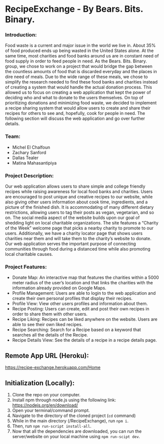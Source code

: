 # RecipeExchange - By Bears. Bits. Binary.
### Introduction:
Food waste is a current and major issue in the world we live in. About 35% of food produced ends up being wasted in the United States alone. At the same time, most charities and food banks around us are in constant need of food supply in order to feed people in need.
As the Bears. Bits. Binary. group, we chose to work on a project that would bridge the gap between the countless amounts of food that is discarded everyday and the places in dire need of meals.
Due to the wide range of these meals, we chose to simplify the research needed to find these food banks and charities instead of creating a system that would handle the actual donation process. This allowed us to focus on creating a web application that kept the power of deciding who and what to donate to the users themselves.
On top of prioritizing donations and minimizing food waste, we decided to implement a recipe sharing system that would allow users to create and share their recipes for others to see and, hopefully, cook for people in need. The following section will discuss the web application and go over further details.

### Team:
- Michel El Chalfoun
- Zachary Sanford
- Dallas Tealer
- Matina Mahasantipiya

### Project Description:
Our web application allows users to share simple and college friendly recipes while raising awareness for local food banks and charities. Users are encouraged to post unique and creative recipes to our website, while also giving other users information about cook time, ingredients, and a picture of the finished dish. 
It is accommodating of many different dietary restrictions, allowing users to tag their posts as vegan, vegetarian, and so on. The social media aspect of the website builds upon our goal of shedding light on local charitable organizations. 
The site features a “Charity of the Week” welcome page that picks a nearby charity to promote to our users. Additionally, we have a charity locator page that shows users charities near them and will take them to the charity’s website to donate. Our web application serves the important purpose of connecting communities through food during a distanced time while also promoting local charitable causes.

### Project Features:
- Donate Map: An interactive map that features the charities within a 5000 meter radius of the user’s location and that links the charities with the information already provided on Google Maps.
- Profile Management: Users are able to login to the web application and create their own personal profiles that display their recipes.
- Profile View: View other users profiles and information about them.
- Recipe Posting: Users can create, edit and post their own recipes in order to share them with other users.
- Recipe Liking: Recipes can be liked anywhere on the website. Users are able to see their own liked recipes.
- Recipe Searching: Search for a Recipe based on a keyword that searches all the details of the Recipe.
- Recipe Details View: See the details of a recipe in a recipe details page.

## Remote App URL (Heroku):
https://recipe-exchange.herokuapp.com/Home

## Initialization (Locally):
1. Clone the repo on your computer.
2. Install npm through node.js using the following link: https://nodejs.org/en/download/
3. Open your terminal/command prompt.
4. Navigate to the directory of the cloned project (```cd``` command)
5. While in the main directory (/RecipeExchange), run ```npm i```.
6. Then, run ```npm run-script install-all```.
7. Now that all the dependencies are downloaded, you can run the server/website on your local machine using ```npm run-scipt dev```.
